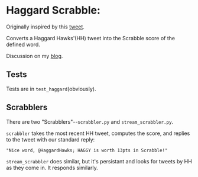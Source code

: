 # Haggard Scrabble:

Originally inspired by this [tweet](https://twitter.com/bobblebardsley/status/819072678594314240).

Converts a Haggard Hawks'(HH) tweet into the Scrabble score of the defined word.

Discussion on my [blog](https://medium.com/100000-arrows/haggard-scrabble-twitter-bot-2d2b53307c4c#.wbsphdrhe).

## Tests

Tests are in `test_haggard`(obviously).

## Scrabblers

There are two "Scrabblers"--`scrabbler.py` and `stream_scrabbler.py`.

`scrabbler` takes the most recent HH tweet, computes the score, and replies to the tweet with our standard reply:

```
"Nice word, @HaggardHawks; HAGGY is worth 13pts in Scrabble!"
```

`stream_scrabbler` does similar, but it's persistant and looks for tweets by HH as they come in. It responds similarly.

